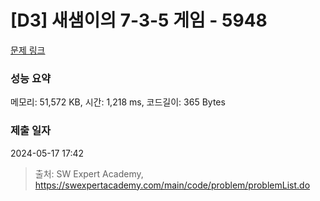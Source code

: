 # [D3] 새샘이의 7-3-5 게임 - 5948 

[문제 링크](https://swexpertacademy.com/main/code/problem/problemDetail.do?contestProbId=AWZ2IErKCwUDFAUQ) 

### 성능 요약

메모리: 51,572 KB, 시간: 1,218 ms, 코드길이: 365 Bytes

### 제출 일자

2024-05-17 17:42



> 출처: SW Expert Academy, https://swexpertacademy.com/main/code/problem/problemList.do